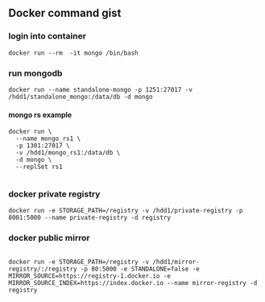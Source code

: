 ## Docker command gist

### login into container 

```
docker run --rm  -it mongo /bin/bash

```

### run mongodb

```
docker run --name standalone-mongo -p 1251:27017 -v /hdd1/standalone_mongo:/data/db -d mongo 

```
#### mongo rs example

```
docker run \
  --name mongo_rs1 \
  -p 1301:27017 \
  -v /hdd1/mongo_rs1:/data/db \
  -d mongo \
  --replSet rs1 
  
```


### docker private registry
  
```
docker run -e STORAGE_PATH=/registry -v /hdd1/private-registry -p 8001:5000 --name private-registry -d registry

```

### docker public mirror

```

docker run -e STORAGE_PATH=/registry -v /hdd1/mirror-registry/:/registry -p 80:5000 -e STANDALONE=false -e MIRROR_SOURCE=https://registry-1.docker.io -e MIRROR_SOURCE_INDEX=https://index.docker.io --name mirror-registry -d registry
```

